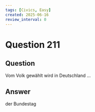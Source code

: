 ```yaml
---
tags: [Civics, Easy]
created: 2025-06-16
review_interval: 0
---
```


# Question 211

## Question

Vom Volk gewählt wird in Deutschland …

## Answer

der Bundestag
